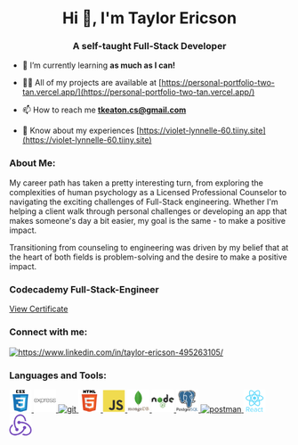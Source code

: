 <h1 align="center">Hi 👋, I'm Taylor Ericson</h1>
<h3 align="center">A self-taught Full-Stack Developer</h3>

- 🌱 I’m currently learning **as much as I can!**

- 👨‍💻 All of my projects are available at [https://personal-portfolio-two-tan.vercel.app/](https://personal-portfolio-two-tan.vercel.app/)

- 📫 How to reach me **tkeaton.cs@gmail.com**

- 📄 Know about my experiences [https://violet-lynnelle-60.tiiny.site](https://violet-lynnelle-60.tiiny.site)

<h3 align="left">About Me: </h3>
<p align=left"> My career path has taken a pretty interesting turn, from exploring the complexities of human psychology as a Licensed Professional Counselor to navigating the exciting challenges of Full-Stack engineering. Whether I'm helping a client walk through personal challenges or developing an app that makes someone's day a bit easier, my goal is the same - to make a positive impact.

Transitioning from counseling to engineering was driven by my belief that at the heart of both fields is problem-solving and the desire to make a positive impact.</p>

<h3 align="left">Codecademy Full-Stack-Engineer</h3>
<a href="https://www.codecademy.com/profiles/taylorericson/certificates/ffd0f42cce1a44e9a0108b365047a0a6" target="blank">View Certificate</a>

<h3 align="left">Connect with me:</h3>
<p align="left">
<a href="https://linkedin.com/in/https://www.linkedin.com/in/taylor-ericson-495263105/" target="blank"><img align="center" src="https://raw.githubusercontent.com/rahuldkjain/github-profile-readme-generator/master/src/images/icons/Social/linked-in-alt.svg" alt="https://www.linkedin.com/in/taylor-ericson-495263105/" height="30" width="40" /></a>
</p>

<h3 align="left">Languages and Tools:</h3>
<p align="left"> <a href="https://www.w3schools.com/css/" target="_blank" rel="noreferrer"> <img src="https://raw.githubusercontent.com/devicons/devicon/master/icons/css3/css3-original-wordmark.svg" alt="css3" width="40" height="40"/> </a> <a href="https://expressjs.com" target="_blank" rel="noreferrer"> <img src="https://raw.githubusercontent.com/devicons/devicon/master/icons/express/express-original-wordmark.svg" alt="express" width="40" height="40"/> </a> <a href="https://git-scm.com/" target="_blank" rel="noreferrer"> <img src="https://www.vectorlogo.zone/logos/git-scm/git-scm-icon.svg" alt="git" width="40" height="40"/> </a> <a href="https://www.w3.org/html/" target="_blank" rel="noreferrer"> <img src="https://raw.githubusercontent.com/devicons/devicon/master/icons/html5/html5-original-wordmark.svg" alt="html5" width="40" height="40"/> </a> <a href="https://developer.mozilla.org/en-US/docs/Web/JavaScript" target="_blank" rel="noreferrer"> <img src="https://raw.githubusercontent.com/devicons/devicon/master/icons/javascript/javascript-original.svg" alt="javascript" width="40" height="40"/> </a> <a href="https://www.mongodb.com/" target="_blank" rel="noreferrer"> <img src="https://raw.githubusercontent.com/devicons/devicon/master/icons/mongodb/mongodb-original-wordmark.svg" alt="mongodb" width="40" height="40"/> </a> <a href="https://nodejs.org" target="_blank" rel="noreferrer"> <img src="https://raw.githubusercontent.com/devicons/devicon/master/icons/nodejs/nodejs-original-wordmark.svg" alt="nodejs" width="40" height="40"/> </a> <a href="https://www.postgresql.org" target="_blank" rel="noreferrer"> <img src="https://raw.githubusercontent.com/devicons/devicon/master/icons/postgresql/postgresql-original-wordmark.svg" alt="postgresql" width="40" height="40"/> </a> <a href="https://postman.com" target="_blank" rel="noreferrer"> <img src="https://www.vectorlogo.zone/logos/getpostman/getpostman-icon.svg" alt="postman" width="40" height="40"/> </a> <a href="https://reactjs.org/" target="_blank" rel="noreferrer"> <img src="https://raw.githubusercontent.com/devicons/devicon/master/icons/react/react-original-wordmark.svg" alt="react" width="40" height="40"/> </a> <a href="https://redux.js.org" target="_blank" rel="noreferrer"> <img src="https://raw.githubusercontent.com/devicons/devicon/master/icons/redux/redux-original.svg" alt="redux" width="40" height="40"/> </a> </p>
